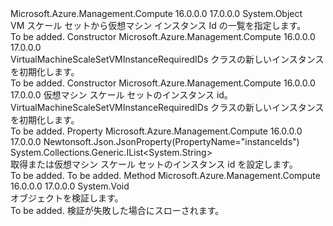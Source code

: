 <Type Name="VirtualMachineScaleSetVMInstanceRequiredIDs" FullName="Microsoft.Azure.Management.Compute.Models.VirtualMachineScaleSetVMInstanceRequiredIDs">
  <TypeSignature Language="C#" Value="public class VirtualMachineScaleSetVMInstanceRequiredIDs" />
  <TypeSignature Language="ILAsm" Value=".class public auto ansi beforefieldinit VirtualMachineScaleSetVMInstanceRequiredIDs extends System.Object" />
  <TypeSignature Language="DocId" Value="T:Microsoft.Azure.Management.Compute.Models.VirtualMachineScaleSetVMInstanceRequiredIDs" />
  <TypeSignature Language="VB.NET" Value="Public Class VirtualMachineScaleSetVMInstanceRequiredIDs" />
  <TypeSignature Language="F#" Value="type VirtualMachineScaleSetVMInstanceRequiredIDs = class" />
  <AssemblyInfo>
    <AssemblyName>Microsoft.Azure.Management.Compute</AssemblyName>
    <AssemblyVersion>16.0.0.0</AssemblyVersion>
    <AssemblyVersion>17.0.0.0</AssemblyVersion>
  </AssemblyInfo>
  <Base>
    <BaseTypeName>System.Object</BaseTypeName>
  </Base>
  <Interfaces />
  <Docs>
    <summary>
            VM スケール セットから仮想マシン インスタンス Id の一覧を指定します。
            </summary>
    <remarks>To be added.</remarks>
  </Docs>
  <Members>
    <Member MemberName=".ctor">
      <MemberSignature Language="C#" Value="public VirtualMachineScaleSetVMInstanceRequiredIDs ();" />
      <MemberSignature Language="ILAsm" Value=".method public hidebysig specialname rtspecialname instance void .ctor() cil managed" />
      <MemberSignature Language="DocId" Value="M:Microsoft.Azure.Management.Compute.Models.VirtualMachineScaleSetVMInstanceRequiredIDs.#ctor" />
      <MemberSignature Language="VB.NET" Value="Public Sub New ()" />
      <MemberType>Constructor</MemberType>
      <AssemblyInfo>
        <AssemblyName>Microsoft.Azure.Management.Compute</AssemblyName>
        <AssemblyVersion>16.0.0.0</AssemblyVersion>
        <AssemblyVersion>17.0.0.0</AssemblyVersion>
      </AssemblyInfo>
      <Parameters />
      <Docs>
        <summary>
            VirtualMachineScaleSetVMInstanceRequiredIDs クラスの新しいインスタンスを初期化します。
            </summary>
        <remarks>To be added.</remarks>
      </Docs>
    </Member>
    <Member MemberName=".ctor">
      <MemberSignature Language="C#" Value="public VirtualMachineScaleSetVMInstanceRequiredIDs (System.Collections.Generic.IList&lt;string&gt; instanceIds);" />
      <MemberSignature Language="ILAsm" Value=".method public hidebysig specialname rtspecialname instance void .ctor(class System.Collections.Generic.IList`1&lt;string&gt; instanceIds) cil managed" />
      <MemberSignature Language="DocId" Value="M:Microsoft.Azure.Management.Compute.Models.VirtualMachineScaleSetVMInstanceRequiredIDs.#ctor(System.Collections.Generic.IList{System.String})" />
      <MemberSignature Language="VB.NET" Value="Public Sub New (instanceIds As IList(Of String))" />
      <MemberSignature Language="F#" Value="new Microsoft.Azure.Management.Compute.Models.VirtualMachineScaleSetVMInstanceRequiredIDs : System.Collections.Generic.IList&lt;string&gt; -&gt; Microsoft.Azure.Management.Compute.Models.VirtualMachineScaleSetVMInstanceRequiredIDs" Usage="new Microsoft.Azure.Management.Compute.Models.VirtualMachineScaleSetVMInstanceRequiredIDs instanceIds" />
      <MemberType>Constructor</MemberType>
      <AssemblyInfo>
        <AssemblyName>Microsoft.Azure.Management.Compute</AssemblyName>
        <AssemblyVersion>16.0.0.0</AssemblyVersion>
        <AssemblyVersion>17.0.0.0</AssemblyVersion>
      </AssemblyInfo>
      <Parameters>
        <Parameter Name="instanceIds" Type="System.Collections.Generic.IList&lt;System.String&gt;" />
      </Parameters>
      <Docs>
        <param name="instanceIds">仮想マシン スケール セットのインスタンス id。</param>
        <summary>
            VirtualMachineScaleSetVMInstanceRequiredIDs クラスの新しいインスタンスを初期化します。
            </summary>
        <remarks>To be added.</remarks>
      </Docs>
    </Member>
    <Member MemberName="InstanceIds">
      <MemberSignature Language="C#" Value="public System.Collections.Generic.IList&lt;string&gt; InstanceIds { get; set; }" />
      <MemberSignature Language="ILAsm" Value=".property instance class System.Collections.Generic.IList`1&lt;string&gt; InstanceIds" />
      <MemberSignature Language="DocId" Value="P:Microsoft.Azure.Management.Compute.Models.VirtualMachineScaleSetVMInstanceRequiredIDs.InstanceIds" />
      <MemberSignature Language="VB.NET" Value="Public Property InstanceIds As IList(Of String)" />
      <MemberSignature Language="F#" Value="member this.InstanceIds : System.Collections.Generic.IList&lt;string&gt; with get, set" Usage="Microsoft.Azure.Management.Compute.Models.VirtualMachineScaleSetVMInstanceRequiredIDs.InstanceIds" />
      <MemberType>Property</MemberType>
      <AssemblyInfo>
        <AssemblyName>Microsoft.Azure.Management.Compute</AssemblyName>
        <AssemblyVersion>16.0.0.0</AssemblyVersion>
        <AssemblyVersion>17.0.0.0</AssemblyVersion>
      </AssemblyInfo>
      <Attributes>
        <Attribute>
          <AttributeName>Newtonsoft.Json.JsonProperty(PropertyName="instanceIds")</AttributeName>
        </Attribute>
      </Attributes>
      <ReturnValue>
        <ReturnType>System.Collections.Generic.IList&lt;System.String&gt;</ReturnType>
      </ReturnValue>
      <Docs>
        <summary>
            取得または仮想マシン スケール セットのインスタンス id を設定します。
            </summary>
        <value>To be added.</value>
        <remarks>To be added.</remarks>
      </Docs>
    </Member>
    <Member MemberName="Validate">
      <MemberSignature Language="C#" Value="public virtual void Validate ();" />
      <MemberSignature Language="ILAsm" Value=".method public hidebysig newslot virtual instance void Validate() cil managed" />
      <MemberSignature Language="DocId" Value="M:Microsoft.Azure.Management.Compute.Models.VirtualMachineScaleSetVMInstanceRequiredIDs.Validate" />
      <MemberSignature Language="VB.NET" Value="Public Overridable Sub Validate ()" />
      <MemberSignature Language="F#" Value="abstract member Validate : unit -&gt; unit&#xA;override this.Validate : unit -&gt; unit" Usage="virtualMachineScaleSetVMInstanceRequiredIDs.Validate " />
      <MemberType>Method</MemberType>
      <AssemblyInfo>
        <AssemblyName>Microsoft.Azure.Management.Compute</AssemblyName>
        <AssemblyVersion>16.0.0.0</AssemblyVersion>
        <AssemblyVersion>17.0.0.0</AssemblyVersion>
      </AssemblyInfo>
      <ReturnValue>
        <ReturnType>System.Void</ReturnType>
      </ReturnValue>
      <Parameters />
      <Docs>
        <summary>
            オブジェクトを検証します。
            </summary>
        <remarks>To be added.</remarks>
        <exception cref="T:Microsoft.Rest.ValidationException">
            検証が失敗した場合にスローされます。
            </exception>
      </Docs>
    </Member>
  </Members>
</Type>